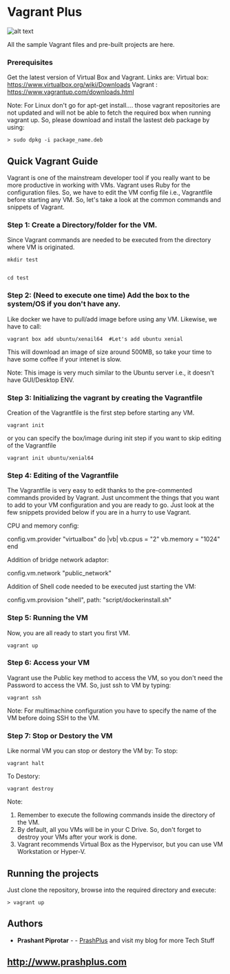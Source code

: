 # Vagrant Plus

![alt text](https://i2.wp.com/www.zenofcoding.com/wp-content/uploads/2015/07/687474703a2f2f6572696b6168656964692e636f6d2f7468656d652f6661746361747a2f696d616765732f76616772616e742f6c6f676f5f76616772616e742e706e67.png?fit=750%2C206&ssl=1)


All the sample Vagrant files and pre-built projects are here.


### Prerequisites

Get the latest version of Virtual Box and Vagrant.
Links are:
Virtual box: https://www.virtualbox.org/wiki/Downloads
Vagrant    : https://www.vagrantup.com/downloads.html

Note: For Linux don't go for apt-get install....
those vagrant repositories are not updated and will not be able to fetch the required box when running vagrant up. So, please download and install the lastest deb package by using:

```
> sudo dpkg -i package_name.deb
```

## Quick Vagrant Guide

Vagrant is one of the mainstream developer tool if you really want to be more productive in working with VMs. Vagrant uses Ruby for the configuration files. So, we have to edit the VM config file i.e., Vagrantfile before starting any VM. So, let's take a look at the common commands and snippets of Vagrant.

### Step 1: Create a Directory/folder for the VM.

Since Vagrant commands are needed to be executed from the directory where VM is originated.
```
mkdir test
```
```

cd test
```

### Step 2: (Need to execute one time) Add the box to the system/OS if you don't have any.

Like docker we have to pull/add image before using any VM.
Likewise, we have to call:

```
vagrant box add ubuntu/xenail64  #Let's add ubuntu xenial
```
This will download an image of size around 500MB, so take your time to have some coffee if your intenet is slow.

Note: This image is very much similar to the Ubuntu server i.e., it doesn't have GUI/Desktop ENV.

### Step 3: Initializing the vagrant by creating the Vagrantfile

Creation of the Vagrantfile is the first step before starting any VM.

```
vagrant init
```
or you can specify the box/image during init step if you want to skip editing of the Vagrantfile
```
vagrant init ubuntu/xenial64
```

### Step 4: Editing of the Vagrantfile

The Vagrantfile is very easy to edit thanks to the pre-commented commands provided by Vagrant.
Just uncomment the things that you want to add to your VM configuration and you are ready to go. Just look at the few snippets provided below if you are in a hurry to use Vagrant.

CPU and memory config:

config.vm.provider "virtualbox" do |vb|
   vb.cpus = "2"
   vb.memory = "1024"
end

Addition of bridge network adaptor:

config.vm.network "public_network"

Addition of Shell code needed to be executed just starting the VM:

config.vm.provision "shell", path: "script/dockerinstall.sh"

### Step 5: Running the VM

Now, you are all ready to start you first VM.

```
vagrant up
```

### Step 6: Access your VM

Vagrant use the Public key method to access the VM, so you don't need the Password to access the VM. So, just ssh to VM by typing:

```
vagrant ssh
```
Note: For multimachine configuration you have to specify the name of the VM before doing SSH to the VM.

### Step 7: Stop or Destory the VM

Like normal VM you can stop or destory the VM by:
To stop:
```
vagrant halt
```

To Destory:
```
vagrant destroy
```



Note: 
1. Remember to execute the following commands inside the directory of the VM.
2. By default, all you VMs will be in your C Drive. So, don't forget to destroy your VMs after your work is done.
3. Vagrant recommends Virtual Box as the Hypervisor, but you can use VM Workstation or Hyper-V.


## Running the projects

Just clone the repository, browse into the required directory and execute:
```
> vagrant up
```

## Authors

* **Prashant Piprotar** - - [PrashPlus](https://github.com/prashplus)
and visit my blog for more Tech Stuff
## http://www.prashplus.com
